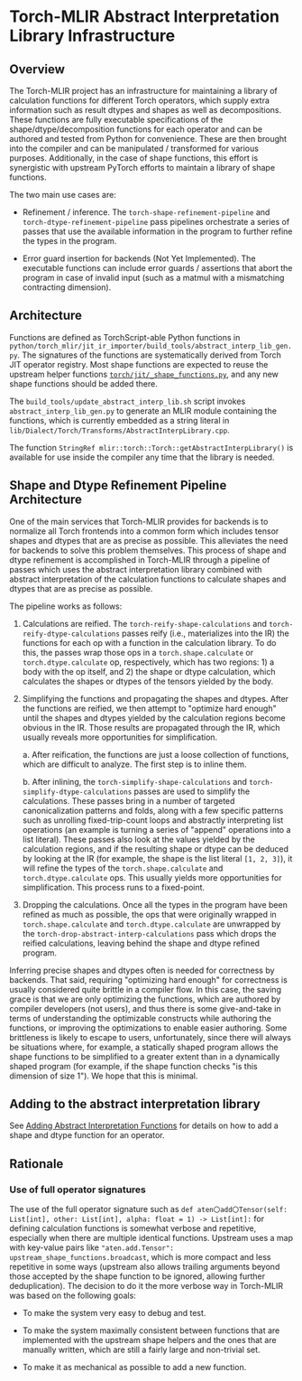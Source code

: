 # Torch-MLIR Abstract Interpretation Library Infrastructure

## Overview

The Torch-MLIR project has an infrastructure for maintaining a library of
calculation functions for different Torch operators, which supply extra
information such as result dtypes and shapes as well as decompositions. These
functions are fully executable specifications of the shape/dtype/decomposition
functions for each operator and can be authored and tested from Python for
convenience. These are then brought into the compiler and can be manipulated /
transformed for various purposes.  Additionally, in the case of shape functions,
this effort is synergistic with upstream PyTorch efforts to maintain a library
of shape functions.

The two main use cases are:

- Refinement / inference. The `torch-shape-refinement-pipeline` and
  `torch-dtype-refinement-pipeline` pass pipelines orchestrate a series of
  passes that use the available information in the program to further refine the
  types in the program.

- Error guard insertion for backends (Not Yet Implemented). The executable
  functions can include error guards / assertions that abort the program in case
  of invalid input (such as a matmul with a mismatching contracting dimension).

## Architecture

Functions are defined as TorchScript-able Python functions in
`python/torch_mlir/jit_ir_importer/build_tools/abstract_interp_lib_gen.py`.
The signatures of the functions are systematically derived from Torch JIT
operator registry. Most shape functions are expected to reuse the upstream
helper functions
[`torch/jit/_shape_functions.py`](https://github.com/pytorch/pytorch/blob/279634f384662b7c3a9f8bf7ccc3a6afd2f05657/torch/jit/_shape_functions.py#L1),
and any new shape functions should be added there.

The `build_tools/update_abstract_interp_lib.sh` script invokes
`abstract_interp_lib_gen.py` to generate an MLIR module containing the functions,
which is currently embedded as a string literal in
`lib/Dialect/Torch/Transforms/AbstractInterpLibrary.cpp`.

The function `StringRef mlir::torch::Torch::getAbstractInterpLibrary()` is
available for use inside the compiler any time that the library is needed.

## Shape and Dtype Refinement Pipeline Architecture

One of the main services that Torch-MLIR provides for backends is to normalize
all Torch frontends into a common form which includes tensor shapes and dtypes
that are as precise as possible. This alleviates the need for backends to solve
this problem themselves. This process of shape and dtype refinement is
accomplished in Torch-MLIR through a pipeline of passes which uses the abstract
interpretation library combined with abstract interpretation of the calculation
functions to calculate shapes and dtypes that are as precise as possible.

The pipeline works as follows:

1. Calculations are reified. The `torch-reify-shape-calculations` and
   `torch-reify-dtype-calculations` passes reify (i.e., materializes into the
   IR) the functions for each op with a function in the calculation library. To
   do this, the passes wrap those ops in a `torch.shape.calculate` or
   `torch.dtype.calculate` op, respectively, which has two regions: 1) a body
   with the op itself, and 2) the shape or dtype calculation, which calculates
   the shapes or dtypes of the tensors yielded by the body.

2. Simplifying the functions and propagating the shapes and dtypes. After the
   functions are reified, we then attempt to "optimize hard enough" until the
   shapes and dtypes yielded by the calculation regions become obvious in the IR.
   Those results are propagated through the IR, which usually reveals more
   opportunities for simplification.

   a. After reification, the functions are just a loose collection of
   functions, which are difficult to analyze. The first step is to inline them.

   b. After inlining, the `torch-simplify-shape-calculations` and
   `torch-simplify-dtype-calculations` passes are used to simplify the
   calculations. These passes bring in a number of targeted canonicalization
   patterns and folds, along with a few specific patterns such as unrolling
   fixed-trip-count loops and abstractly interpreting list operations (an
   example is turning a series of "append" operations into a list
   literal). These passes also look at the values yielded by the calculation
   regions, and if the resulting shape or dtype can be deduced by looking at the
   IR (for example, the shape is the list literal `[1, 2, 3]`), it will refine
   the types of the `torch.shape.calculate` and `torch.dtype.calculate`
   ops. This usually yields more opportunities for simplification. This process
   runs to a fixed-point.

3. Dropping the calculations. Once all the types in the program have been
   refined as much as possible, the ops that were originally wrapped in
   `torch.shape.calculate` and `torch.dtype.calculate` are unwrapped by the
   `torch-drop-abstract-interp-calculations` pass which drops the reified
   calculations, leaving behind the shape and dtype refined program.

Inferring precise shapes and dtypes often is needed for correctness by
backends. That said, requiring "optimizing hard enough" for correctness is
usually considered quite brittle in a compiler flow. In this case, the saving
grace is that we are only optimizing the functions, which are authored by
compiler developers (not users), and thus there is some give-and-take in terms
of understanding the optimizable constructs while authoring the functions, or
improving the optimizations to enable easier authoring. Some brittleness is
likely to escape to users, unfortunately, since there will always be situations
where, for example, a statically shaped program allows the shape functions to be
simplified to a greater extent than in a dynamically shaped program (for
example, if the shape function checks "is this dimension of size 1"). We hope
that this is minimal.

## Adding to the abstract interpretation library

See [Adding Abstract Interpretation Functions](adding_abstract_interpretation_functions.md)
for details on how to add a shape and dtype function for an operator.

## Rationale

### Use of full operator signatures

The use of the full operator signature such as
`def aten〇add〇Tensor(self: List[int], other: List[int], alpha: float = 1) -> List[int]:`
for defining calculation functions is somewhat verbose and repetitive, especially when
there are multiple identical functions. Upstream uses a map with key-value
pairs like `"aten.add.Tensor": upstream_shape_functions.broadcast`, which is
more compact and less repetitive in some ways (upstream also allows trailing
arguments beyond those accepted by the shape function to be ignored, allowing
further deduplication). The decision to do it the more verbose way in Torch-MLIR
was based on the following goals:

- To make the system very easy to debug and test.

- To make the system maximally consistent between functions that are
  implemented with the upstream shape helpers and the ones that are manually
  written, which are still a fairly large and non-trivial set.

- To make it as mechanical as possible to add a new function.
